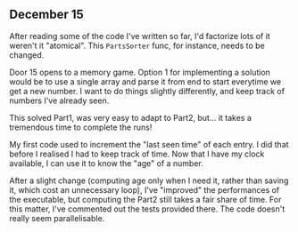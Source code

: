 ## December 15

After reading some of the code I've written so far, I'd factorize lots of it weren't it "atomical". This `PartsSorter` func, for instance, needs to be changed.

Door 15 opens to a memory game. Option 1 for implementing a solution would be to use a single array and parse it from end to start everytime we get a new number.
I want to do things slightly differently, and keep track of numbers I've already seen.

This solved Part1, was very easy to adapt to Part2, but... it takes a tremendous time to complete the runs!

My first code used to increment the "last seen time" of each entry. I did that before I realised I had to keep track of time. Now that I have my clock available, I can use it to know the "age" of a number.

After a slight change (computing age only when I need it, rather than saving it, which cost an unnecessary loop), I've "improved" the performances of the executable, but computing the Part2 still takes a fair share of time. For this matter, I've commented out the tests provided there.
The code doesn't really seem parallelisable.
